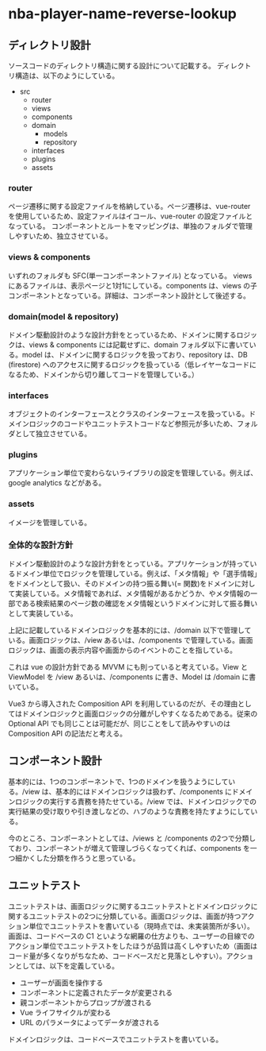 # nba-player-name-reverse-lookup

## ディレクトリ設計

ソースコードのディレクトリ構造に関する設計について記載する。
ディレクトリ構造は、以下のようにしている。

- src
  - router
  - views 
  - components
  - domain
    - models
    - repository
  - interfaces
  - plugins
  - assets

### router

ページ遷移に関する設定ファイルを格納している。ページ遷移は、vue-router を使用しているため、設定ファイルはイコール、vue-router の設定ファイルとなっている。
コンポーネントとルートをマッピングは、単独のフォルダで管理しやすいため、独立させている。


### views & components

いずれのフォルダも SFC(単一コンポーネントファイル) となっている。
views にあるファイルは、表示ページと1対1にしている。components は、views の子コンポーネントとなっている。詳細は、コンポーネント設計として後述する。


### domain(model & repository)

ドメイン駆動設計のような設計方針をとっているため、ドメインに関するロジックは、views & components には記載せずに、domain フォルダ以下に書いている。model は、ドメインに関するロジックを扱っており、repository は、DB (firestore) へのアクセスに関するロジックを扱っている（低レイヤーなコードになるため、ドメインから切り離してコードを管理している。）


### interfaces

オブジェクトのインターフェースとクラスのインターフェースを扱っている。ドメインロジックのコードやユニットテストコードなど参照元が多いため、フォルダとして独立させている。


### plugins

アプリケーション単位で変わらないライブラリの設定を管理している。例えば、google analytics などがある。


### assets

イメージを管理している。


### 全体的な設計方針

ドメイン駆動設計のような設計方針をとっている。アプリケーションが持っているドメイン単位でロジックを管理している。例えば、「メタ情報」や「選手情報」をドメインとして扱い、そのドメインの持つ振る舞い(= 関数)をドメインに対して実装している。メタ情報であれば、メタ情報があるかどうか、やメタ情報の一部である検索結果のページ数の確認をメタ情報というドメインに対して振る舞いとして実装している。

上記に記載しているドメインロジックを基本的には、/domain 以下で管理している。画面ロジックは、/view あるいは、/components で管理している。画面ロジックは、画面の表示内容や画面からのイベントのことを指している。

これは vue の設計方針である MVVM にも則っていると考えている。View と ViewModel を /view あるいは、/components に書き、Model は /domain に書いている。

Vue3 から導入された Composition API を利用しているのだが、その理由としてはドメインロジックと画面ロジックの分離がしやすくなるためである。従来の Optional API でも同じことは可能だが、同じことをして読みやすいのは Composition API の記法だと考える。


## コンポーネント設計

基本的には、1つのコンポーネントで、1つのドメインを扱うようにしている。/view は、基本的にはドメインロジックは扱わず、/components にドメインロジックの実行する責務を持たせている。/view では、ドメインロジックでの実行結果の受け取りや引き渡しなどの、ハブのような責務を持たすようにしている。

今のところ、コンポーネントとしては、/views と /components の2つで分類しており、コンポーネントが増えて管理しづらくなってくれば、components を一つ細かくした分類を作ろうと思っている。


## ユニットテスト

ユニットテストは、画面ロジックに関するユニットテストとドメインロジックに関するユニットテストの2つに分類している。画面ロジックは、画面が持つアクション単位でユニットテストを書いている（現時点では、未実装箇所が多い）。画面は、コードベースの C1 といような網羅の仕方よりも、ユーザーの目線でのアクション単位でユニットテストをしたほうが品質は高くしやすいため（画面はコード量が多くなりがちなため、コードベースだと見落としやすい）。アクションとしては、以下を定義している。

- ユーザーが画面を操作する
- コンポーネントに定義されたデータが変更される
- 親コンポーネントからプロップが渡される
- Vue ライフサイクルが変わる
- URL のパラメータによってデータが渡される

ドメインロジックは、コードベースでユニットテストを書いている。

